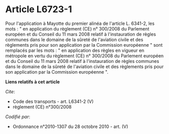 # Article L6723-1

Pour l'application à Mayotte du premier alinéa de l'article L. 6341-2, les mots : " en application du règlement (CE) n°
300/2008 du Parlement européen et du Conseil du 11 mars 2008 relatif à l'instauration de règles communes dans le domaine de
la sûreté de l'aviation civile et des règlements pris pour son application par la Commission européenne " sont remplacés par
les mots : " en application des règles en vigueur en métropole en vertu du règlement (CE) n° 300/2008 du Parlement européen
et du Conseil du 11 mars 2008 relatif à l'instauration de règles communes dans le domaine de la sûreté de l'aviation civile
et des règlements pris pour son application par la Commission européenne ".

**Liens relatifs à cet article**

_Cite_:

  - Code des transports - art. L6341-2 (V)
  - règlement (CE) n°300/2008

_Codifié par_:

  - Ordonnance n°2010-1307 du 28 octobre 2010 - art. (V)
